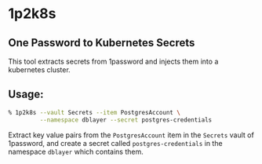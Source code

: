 # 1p2k8s
## One Password to Kubernetes Secrets

This tool extracts secrets from 1password and injects them into a kubernetes cluster.

## Usage:

```bash
% 1p2k8s --vault Secrets --item PostgresAccount \
         --namespace dblayer --secret postgres-credentials
```
Extract key value pairs from the `PostgresAccount` item in the `Secrets` vault of 1password,
and create a secret called `postgres-credentials` in the namespace `dblayer` which contains them.